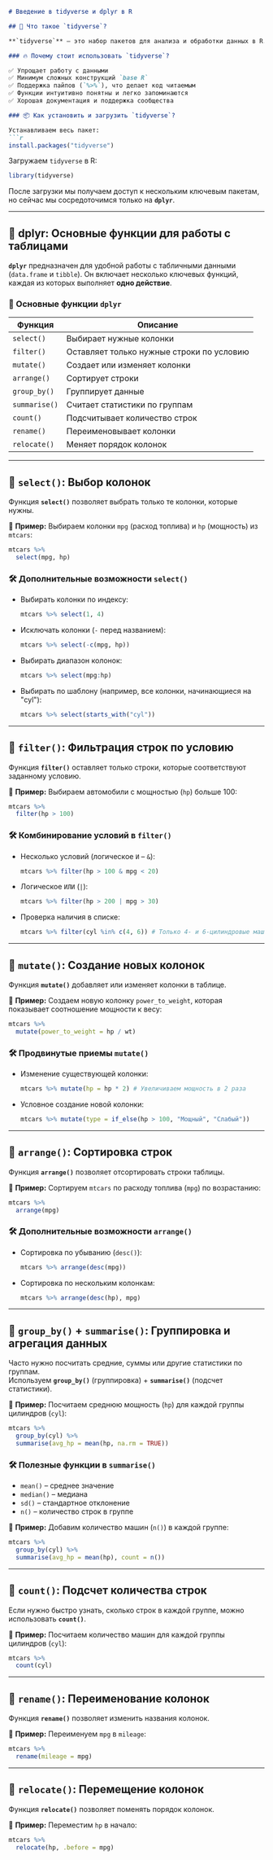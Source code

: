 
```markdown
# Введение в tidyverse и dplyr в R

## 📌 Что такое `tidyverse`?

**`tidyverse`** — это набор пакетов для анализа и обработки данных в R. Он разработан, чтобы упростить работу с таблицами и сделать код **более читаемым и удобным**.

### 🔥 Почему стоит использовать `tidyverse`?

✅ Упрощает работу с данными  
✅ Минимум сложных конструкций `base R`  
✅ Поддержка пайпов (`%>%`), что делает код читаемым  
✅ Функции интуитивно понятны и легко запоминаются  
✅ Хорошая документация и поддержка сообщества  

### 📦 Как установить и загрузить `tidyverse`?

Устанавливаем весь пакет:
```r
install.packages("tidyverse")
```

Загружаем `tidyverse` в R:
```r
library(tidyverse)
```

После загрузки мы получаем доступ к нескольким ключевым пакетам, но сейчас мы сосредоточимся только на **`dplyr`**.

---

## 🚀 dplyr: Основные функции для работы с таблицами

**`dplyr`** предназначен для удобной работы с табличными данными (`data.frame` и `tibble`). Он включает несколько ключевых функций, каждая из которых выполняет **одно действие**.

### 🔑 Основные функции `dplyr`

| Функция       | Описание |
|--------------|----------|
| `select()`   | Выбирает нужные колонки |
| `filter()`   | Оставляет только нужные строки по условию |
| `mutate()`   | Создает или изменяет колонки |
| `arrange()`  | Сортирует строки |
| `group_by()` | Группирует данные |
| `summarise()` | Считает статистики по группам |
| `count()`    | Подсчитывает количество строк |
| `rename()`   | Переименовывает колонки |
| `relocate()` | Меняет порядок колонок |

---

## 🔹 `select()`: Выбор колонок

Функция **`select()`** позволяет выбрать только те колонки, которые нужны.

📌 **Пример:** Выбираем колонки `mpg` (расход топлива) и `hp` (мощность) из `mtcars`:

```r
mtcars %>% 
  select(mpg, hp)
```

### 🛠 Дополнительные возможности `select()`
- Выбирать колонки по индексу:
  ```r
  mtcars %>% select(1, 4)
  ```
- Исключать колонки (`-` перед названием):
  ```r
  mtcars %>% select(-c(mpg, hp))
  ```
- Выбирать диапазон колонок:
  ```r
  mtcars %>% select(mpg:hp)
  ```
- Выбирать по шаблону (например, все колонки, начинающиеся на "cyl"):
  ```r
  mtcars %>% select(starts_with("cyl"))
  ```

---

## 🔹 `filter()`: Фильтрация строк по условию

Функция **`filter()`** оставляет только строки, которые соответствуют заданному условию.

📌 **Пример:** Выбираем автомобили с мощностью (`hp`) больше 100:

```r
mtcars %>% 
  filter(hp > 100)
```

### 🛠 Комбинирование условий в `filter()`
- Несколько условий (логическое `И` – `&`):
  ```r
  mtcars %>% filter(hp > 100 & mpg < 20)
  ```
- Логическое `ИЛИ` (`|`):
  ```r
  mtcars %>% filter(hp > 200 | mpg > 30)
  ```
- Проверка наличия в списке:
  ```r
  mtcars %>% filter(cyl %in% c(4, 6)) # Только 4- и 6-цилиндровые машины
  ```

---

## 🔹 `mutate()`: Создание новых колонок

Функция **`mutate()`** добавляет или изменяет колонки в таблице.

📌 **Пример:** Создаем новую колонку `power_to_weight`, которая показывает соотношение мощности к весу:

```r
mtcars %>% 
  mutate(power_to_weight = hp / wt)
```

### 🛠 Продвинутые приемы `mutate()`
- Изменение существующей колонки:
  ```r
  mtcars %>% mutate(hp = hp * 2) # Увеличиваем мощность в 2 раза
  ```
- Условное создание новой колонки:
  ```r
  mtcars %>% mutate(type = if_else(hp > 100, "Мощный", "Слабый"))
  ```

---

## 🔹 `arrange()`: Сортировка строк

Функция **`arrange()`** позволяет отсортировать строки таблицы.

📌 **Пример:** Сортируем `mtcars` по расходу топлива (`mpg`) по возрастанию:

```r
mtcars %>% 
  arrange(mpg)
```

### 🛠 Дополнительные возможности `arrange()`
- Сортировка по убыванию (`desc()`):
  ```r
  mtcars %>% arrange(desc(mpg))
  ```
- Сортировка по нескольким колонкам:
  ```r
  mtcars %>% arrange(desc(hp), mpg)
  ```

---

## 🔹 `group_by()` + `summarise()`: Группировка и агрегация данных

Часто нужно посчитать средние, суммы или другие статистики по группам.  
Используем **`group_by()`** (группировка) + **`summarise()`** (подсчет статистики).

📌 **Пример:** Посчитаем среднюю мощность (`hp`) для каждой группы цилиндров (`cyl`):

```r
mtcars %>% 
  group_by(cyl) %>% 
  summarise(avg_hp = mean(hp, na.rm = TRUE))
```

### 🛠 Полезные функции в `summarise()`
- `mean()` – среднее значение  
- `median()` – медиана  
- `sd()` – стандартное отклонение  
- `n()` – количество строк в группе  

📌 **Пример:** Добавим количество машин (`n()`) в каждой группе:

```r
mtcars %>% 
  group_by(cyl) %>% 
  summarise(avg_hp = mean(hp), count = n())
```

---

## 🔹 `count()`: Подсчет количества строк

Если нужно быстро узнать, сколько строк в каждой группе, можно использовать **`count()`**.

📌 **Пример:** Посчитаем количество машин для каждой группы цилиндров (`cyl`):

```r
mtcars %>% 
  count(cyl)
```

---

## 🔹 `rename()`: Переименование колонок

Функция **`rename()`** позволяет изменить названия колонок.

📌 **Пример:** Переименуем `mpg` в `mileage`:

```r
mtcars %>% 
  rename(mileage = mpg)
```

---

## 🔹 `relocate()`: Перемещение колонок

Функция **`relocate()`** позволяет поменять порядок колонок.

📌 **Пример:** Переместим `hp` в начало:

```r
mtcars %>% 
  relocate(hp, .before = mpg)
```

```
